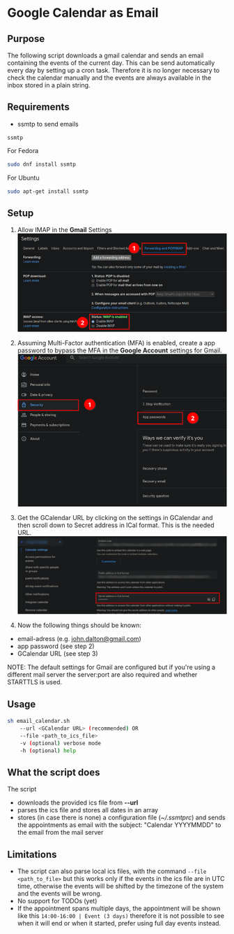 # Google Calendar as Email
## Purpose
The following script downloads a gmail calendar and sends an email containing the events of the current day. 
This can be send automatically every day by setting up a cron task. 
Therefore it is no longer necessary to check the calendar manually and the events are always available in the inbox stored in a plain string.

## Requirements
- ssmtp to send emails
```
ssmtp
```

For Fedora
```bash
sudo dnf install ssmtp
```
For Ubuntu
```bash
sudo apt-get install ssmtp
```

## Setup
1. Allow IMAP in the **Gmail** Settings
![](img/GmailSettings.png)

2. Assuming Multi-Factor authentication (MFA) is enabled, create a app password to bypass the MFA in the **Google Account** settings for Gmail.
![](img/Google_Settings.png)

3. Get the GCalendar URL by clicking on the settings in GCalendar and then scroll down to Secret address in ICal format. This is the needed URL.
![](img/GCalendar_Settings.png)

4. Now the following things should be known:
- email-adress (e.g. john.dalton@gmail.com)
- app password (see step 2)
- GCalendar URL (see step 3)

NOTE: The default settings for Gmail are configured but if you're using a different
mail server the server:port are also required and whether STARTTLS is used.

## Usage
```bash
sh email_calendar.sh
    --url <GCalendar URL> (recommended) OR
    --file <path_to_ics_file>
    -v (optional) verbose mode
    -h (optional) help
```

## What the script does
The script
- downloads the provided ics file from **--url**
- parses the ics file and stores all dates in an array
- stores (in case there is none) a configuration file (*~/.ssmtprc*) and sends the appointments as email with the subject: "Calendar YYYYMMDD" to the email from the mail server

## Limitations
- The script can also parse local ics files, with the command `--file <path_to_file>` but this works only if the events in the ics file are in UTC time, otherwise the events will be shifted by the timezone of the system and the events will be wrong.
- No support for TODOs (yet)
- If the appointment spans multiple days, the appointment will be shown like this `14:00-16:00 | Event (3 days)` therefore it is not possible to see when it will end or when it started, prefer using full day events instead.
